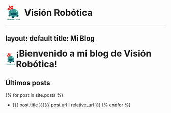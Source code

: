 <div style="display: flex; align-items: center;">
    <img src="/logorobotica.png" alt="Visión Robótica" width="50" height="50" style="margin-right: 10px;">
    <h1 style="margin: 0;">Visión Robótica</h1>
</div>


---
layout: default
title: Mi Blog
---

<div style="display: flex; align-items: center;">
    <img src="/logorobotica.png" alt="Visión Robótica" width="40" height="40" style="margin-right: 20;">
    <h1 style="margin: 0;">¡Bienvenido a mi blog de Visión Robótica!</h1>
</div>

## Últimos posts
{% for post in site.posts %}
- [{{ post.title }}]({{ post.url | relative_url }})
{% endfor %}
